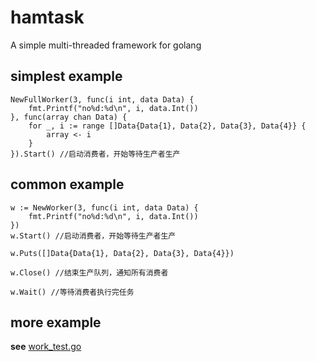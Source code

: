 # hamtask

A simple multi-threaded framework for golang

## simplest example
```golang
NewFullWorker(3, func(i int, data Data) {
    fmt.Printf("no%d:%d\n", i, data.Int())
}, func(array chan Data) {
    for _, i := range []Data{Data{1}, Data{2}, Data{3}, Data{4}} {
        array <- i
    }
}).Start() //启动消费者，开始等待生产者生产
```
## common example
```golang
w := NewWorker(3, func(i int, data Data) {
    fmt.Printf("no%d:%d\n", i, data.Int())
})
w.Start() //启动消费者，开始等待生产者生产

w.Puts([]Data{Data{1}, Data{2}, Data{3}, Data{4}})

w.Close() //结束生产队列，通知所有消费者

w.Wait() //等待消费者执行完任务
```

## more example 
**see** [work_test.go](/work_test.go)  